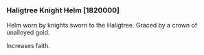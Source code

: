 ### Haligtree Knight Helm [1820000]

Helm worn by knights sworn to the Haligtree. Graced by a crown of unalloyed gold.

Increases faith.